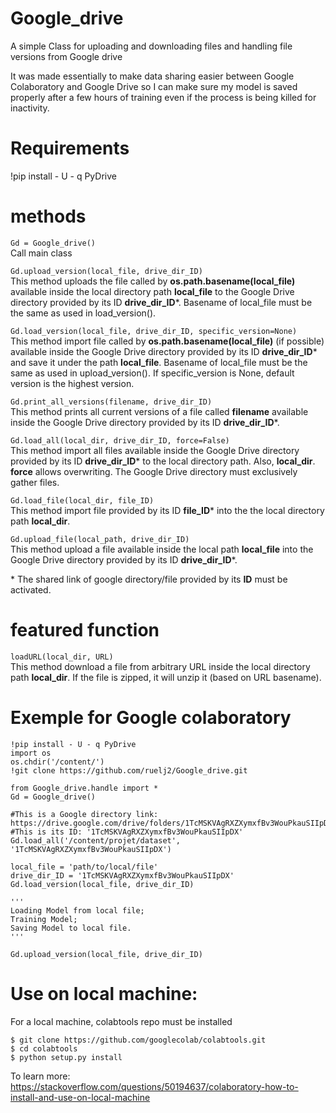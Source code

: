 # Google_drive
A simple Class for uploading and downloading files and handling file versions from Google drive  
  
It was made essentially to make data sharing easier between Google Colaboratory and Google Drive so I can make sure my model is saved properly after a few hours of training even if the process is being killed for inactivity.  


# Requirements
!pip install - U - q PyDrive  


# methods
```Gd = Google_drive()```   
Call main class

```Gd.upload_version(local_file, drive_dir_ID)```    
This method uploads the file called by __os.path.basename(local_file)__ available inside the local directory path __local_file__ to the Google Drive directory provided by its ID __drive_dir_ID__*. Basename of local_file must be the same as used in load_version().

```Gd.load_version(local_file, drive_dir_ID, specific_version=None)```     
This method import file called by __os.path.basename(local_file)__ (if possible) available inside the Google Drive directory provided by its ID __drive_dir_ID__* and save it under the path __local_file__. Basename of local_file must be the same as used in upload_version().
If specific_version is None, default version is the highest version.

```Gd.print_all_versions(filename, drive_dir_ID) ```   
This method prints all current versions of a file called __filename__ available inside the Google Drive directory provided by its ID __drive_dir_ID__*.

```Gd.load_all(local_dir, drive_dir_ID, force=False)```     
This method import all files available inside the Google Drive directory provided by its ID __drive_dir_ID__* to the local directory path. Also, __local_dir__. __force__ allows overwriting. The Google Drive directory must exclusively gather files.

```Gd.load_file(local_dir, file_ID)```   
This method import file provided by its ID __file_ID__* into the the local directory path __local_dir__.

```Gd.upload_file(local_path, drive_dir_ID)```    
This method upload a file available inside the local path __local_file__ into the Google Drive directory provided by its ID __drive_dir_ID__*.

\* The shared link of google directory/file provided by its __ID__ must be activated. 

# featured function 
```loadURL(local_dir, URL)```     
This method download a file from arbitrary URL inside the local directory path __local_dir__. If the file is zipped, it will unzip it (based on URL basename).


# Exemple for Google colaboratory
```
!pip install - U - q PyDrive  
import os  
os.chdir('/content/')  
!git clone https://github.com/ruelj2/Google_drive.git  
  
from Google_drive.handle import *
Gd = Google_drive()  
  
#This is a Google directory link: https://drive.google.com/drive/folders/1TcMSKVAgRXZXymxfBv3WouPkauSIIpDX  
#This is its ID: '1TcMSKVAgRXZXymxfBv3WouPkauSIIpDX'  
Gd.load_all('/content/projet/dataset', '1TcMSKVAgRXZXymxfBv3WouPkauSIIpDX')  
  
local_file = 'path/to/local/file'
drive_dir_ID = '1TcMSKVAgRXZXymxfBv3WouPkauSIIpDX'  
Gd.load_version(local_file, drive_dir_ID)  
  
'''
Loading Model from local file;
Training Model;
Saving Model to local file.
'''
  
Gd.upload_version(local_file, drive_dir_ID)  
```

# Use on local machine:
For a local machine, colabtools repo must be installed  
```
$ git clone https://github.com/googlecolab/colabtools.git  
$ cd colabtools  
$ python setup.py install  
```
  
To learn more: https://stackoverflow.com/questions/50194637/colaboratory-how-to-install-and-use-on-local-machine  
